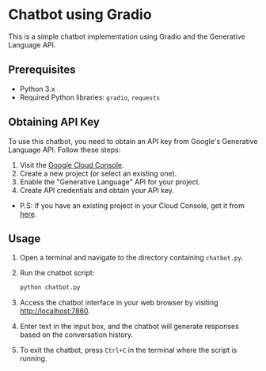 # Chatbot using Gradio

This is a simple chatbot implementation using Gradio and the Generative Language API.

## Prerequisites

- Python 3.x
- Required Python libraries: `gradio`, `requests`

## Obtaining API Key

To use this chatbot, you need to obtain an API key from Google's Generative Language API. Follow these steps:

1. Visit the [Google Cloud Console](https://console.cloud.google.com/).
2. Create a new project (or select an existing one).
3. Enable the "Generative Language" API for your project.
4. Create API credentials and obtain your API key.
- P.S: If you have an existing project in your Cloud Console, get it from [here](https://ai.google.dev/).

## Usage

1. Open a terminal and navigate to the directory containing `chatbot.py`.

2. Run the chatbot script:

   ```bash
   python chatbot.py
   ```

3. Access the chatbot interface in your web browser by visiting [http://localhost:7860](http://localhost:7860).

4. Enter text in the input box, and the chatbot will generate responses based on the conversation history.

5. To exit the chatbot, press `Ctrl+C` in the terminal where the script is running.
